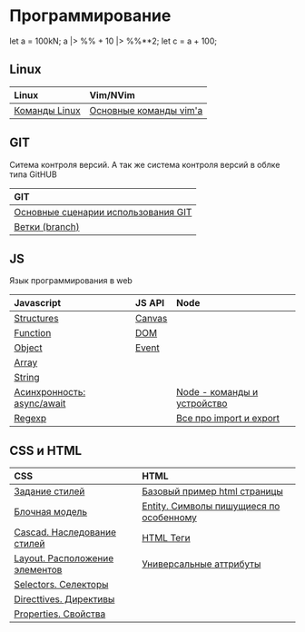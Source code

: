 # Программирование

<javascript type="text/javascript/pipeline/math-operators/numeric-postfix">
    let a = 100kN;
    a |> %% + 10 |> %%**2;
    let c = a + 100;
</javascript>

## Linux

|Linux|Vim/NVim|
|:---|:---|
|[Команды Linux](./Linux/01-Commands.md)|[Основные команды vim'а](./Editors/vim/01-MainCommands.md)|

## GIT

Ситема контроля версий. А так же система контроля версий в облке типа GitHUB

|GIT|
|:---|
|[Основные сценарии использования GIT](./Programming/GIT/00-Base.md)|
|[Ветки (branch)](./Programming/GIT/01-Branch.md)|

## JS

Язык программирования в web

|Javascript                                                         |JS API                                         |Node|
|:------------------------------------------------------------------|:----------------------------------------------|:---|
|[Structures](./Programming/JS/JS/02-Structures.md)                 |[Canvas](./Programming/JS/Canvas/01-Canvas.md) |
|[Function](./Programming/JS/JS/07-Function.md)                     |[DOM](./Programming/JS/DOM/01-DOM.md)          |
|[Object](./Programming/JS/JS/04-Object.md)                         |[Event](./Programming/JS/Event/01-Event.md)    |
|[Array](./Programming/JS/JS/05-Array.md)                           |                                               |
|[String](./Programming/JS/JS/06-String.md)                         |                                               |
|[Асинхронность: async/await](./Programming/JS/JS/03-Async%20JS.md) |                                               |[Node - команды и устройство](./Programming/JS/Node/00-Base.md)|
|[Regexp](./Programming/Regexp/Regexp_JS.md)                        |                                               |[Все про import и export](./Programming/JS/Node/01-Import%20%D0%B8%20Export.md)|

## CSS и HTML

|CSS|HTML|
|:---|:---|
|[Задание стилей](./Programming/CSS/07-SetStylesheet.md)                |[Базовый пример html страницы](./Programming/HTML/02-HTMLTemplate.md)|
|[Блочная модель](./Programming/CSS/01-BlockModel.md)                   |[Entity. Символы пишущиеся по особенному](./Programming/HTML/01-Entity.md)|
|[Cascad. Наследование стилей](./Programming/CSS/06-Cascad.md)          |[HTML Теги](./Programming/HTML/03-HTMLTags.md)|
|[Layout. Расположение элементов](./Programming/CSS/02-Layout.md)       |[Универсальные аттрибуты](./Programming/HTML/06-UniversalAttributes.md)|
|[Selectors. Селекторы](./Programming/CSS/08-Selectors.md)              ||
|[Directtives. Директивы](./Programming/CSS/09-Directives.md)           ||
|[Properties. Свойства](./Programming/CSS/04-Properties.md)             ||

<style>table{width: 100%}</style>

